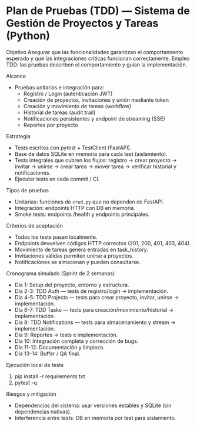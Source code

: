 # Plan de Pruebas (TDD) — Sistema de Gestión de Proyectos y Tareas (Python)

Objetivo
Asegurar que las funcionalidades garantizan el comportamiento esperado y que las integraciones críticas funcionan correctamente. Empleo TDD: las pruebas describen el comportamiento y guían la implementación.

Alcance
- Pruebas unitarias e integración para:
  - Registro / Login (autenticación JWT)
  - Creación de proyectos, invitaciones y unión mediante token
  - Creación y movimiento de tareas (workflow)
  - Historial de tareas (audit trail)
  - Notificaciones persistentes y endpoint de streaming (SSE)
  - Reportes por proyecto

Estrategia
- Tests escritos con pytest + TestClient (FastAPI).
- Base de datos SQLite en memoria para cada test (aislamiento).
- Tests integrales que cubren los flujos: registro -> crear proyecto -> invitar -> unirse -> crear tarea -> mover tarea -> verificar historial y notificaciones.
- Ejecutar tests en cada commit / CI.

Tipos de pruebas
- Unitarias: funciones de `crud.py` que no dependen de FastAPI.
- Integración: endpoints HTTP con DB en memoria.
- Smoke tests: endpoints /health y endpoints principales.

Criterios de aceptación
- Todos los tests pasan localmente.
- Endpoints devuelven códigos HTTP correctos (201, 200, 401, 403, 404).
- Movimiento de tareas genera entradas en task_history.
- Invitaciones válidas permiten unirse a proyectos.
- Notificaciones se almacenan y pueden consultarse.

Cronograma simulado (Sprint de 2 semanas)
- Día 1: Setup del proyecto, entorno y estructura.
- Día 2-3: TDD Auth — tests de registro/login -> implementación.
- Día 4-5: TDD Projects — tests para crear proyecto, invitar, unirse -> implementación.
- Día 6-7: TDD Tasks — tests para creación/movimiento/historial -> implementación.
- Día 8: TDD Notifications — tests para almacenamiento y stream -> implementación.
- Día 9: Reportes -> tests e implementación.
- Día 10: Integración completa y corrección de bugs.
- Día 11-12: Documentación y limpieza.
- Día 13-14: Buffer / QA final.

Ejecución local de tests
1. pip install -r requirements.txt
2. pytest -q

Riesgos y mitigación
- Dependencias del sistema: usar versiones estables y SQLite (sin dependencias nativas).
- Interferencia entre tests: DB en memoria por test para aislamiento.
